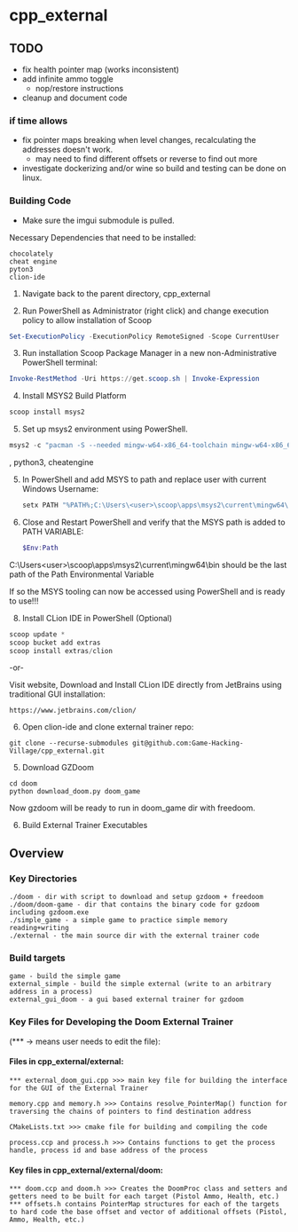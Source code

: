 # cpp_external

## TODO

- fix health pointer map (works inconsistent)
- add infinite ammo toggle
    - nop/restore instructions
- cleanup and document code

### if time allows

- fix pointer maps breaking when level changes, recalculating the addresses doesn't work.
    - may need to find different offsets or reverse to find out more
- investigate dockerizing and/or wine so build and testing can be done on linux.

### Building Code

- Make sure the imgui submodule is pulled.

Necessary Dependencies that need to be installed:
```
chocolately
cheat engine
pyton3
clion-ide
```

1) Navigate back to the parent directory, cpp_external

2) Run PowerShell as Administrator (right click) and change execution policy to allow installation of Scoop
```powershell
Set-ExecutionPolicy -ExecutionPolicy RemoteSigned -Scope CurrentUser
```
3) Run installation Scoop Package Manager in a new non-Administrative PowerShell terminal:
```powershell
Invoke-RestMethod -Uri https://get.scoop.sh | Invoke-Expression
```
4) Install MSYS2 Build Platform
```powershell
scoop install msys2 
```

5) Set up msys2 environment using PowerShell.
```powershell
msys2 -c "pacman -S --needed mingw-w64-x86_64-toolchain mingw-w64-x86_64-cmake"
```

, python3, cheatengine

5) In PowerShell and add MSYS to path and replace user with current Windows Username:
    ```powershell
    setx PATH "%PATH%;C:\Users\<user>\scoop\apps\msys2\current\mingw64\bin"
    ```

6) Close and Restart PowerShell and verify that the MSYS path is added to PATH VARIABLE:
    ```powershell
    $Env:Path
    ```
C:\Users\<user>\scoop\apps\msys2\current\mingw64\bin should be the last path of the Path Environmental Variable

If so the MSYS tooling can now be accessed using PowerShell and is ready to use!!!












8) Install CLion IDE in PowerShell (Optional)
```powershell
scoop update *
scoop bucket add extras
scoop install extras/clion
```

-or-

Visit website, Download and Install CLion IDE directly from JetBrains using traditional GUI installation:
```
https://www.jetbrains.com/clion/
```

6) Open clion-ide and clone external trainer repo: 
```
git clone --recurse-submodules git@github.com:Game-Hacking-Village/cpp_external.git
```

5) Download GZDoom
```
cd doom
python download_doom.py doom_game
```
Now gzdoom will be ready to run in doom_game dir with freedoom.

6) Build External Trainer Executables



## Overview

### Key Directories

```
./doom - dir with script to download and setup gzdoom + freedoom
./doom/doom-game - dir that contains the binary code for gzdoom including gzdoom.exe
./simple_game - a simple game to practice simple memory reading+writing
./external - the main source dir with the external trainer code
```

### Build targets

```
game - build the simple game
external_simple - build the simple external (write to an arbitrary address in a process)
external_gui_doom - a gui based external trainer for gzdoom
```
### Key Files for Developing the Doom External Trainer 
(*** -> means user needs to edit the file):

#### Files in cpp_external/external:
```
*** external_doom_gui.cpp >>> main key file for building the interface for the GUI of the External Trainer

memory.cpp and memory.h >>> Contains resolve_PointerMap() function for traversing the chains of pointers to find destination address

CMakeLists.txt >>> cmake file for building and compiling the code

process.ccp and process.h >>> Contains functions to get the process handle, process id and base address of the process
```

#### Key files in cpp_external/external/doom:

```
*** doom.ccp and doom.h >>> Creates the DoomProc class and setters and getters need to be built for each target (Pistol Ammo, Health, etc.)
*** offsets.h contains PointerMap structures for each of the targets to hard code the base offset and vector of additional offsets (Pistol, Ammo, Health, etc.)
```



